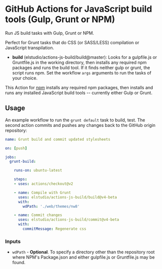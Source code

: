 # GitHub Actions for JavaScript build tools (Gulp, Grunt or NPM)

Run JS build tasks with Gulp, Grunt or NPM.

Perfect for Grunt tasks that do CSS (or SASS/LESS) compilation or JavaScript transpilation.  

- **build** (elstudio/actions-js-build/build@master): Looks for a gulpfile.js or Gruntfile.js in the working directory, then installs any required npm packages and runs the build tool. If it finds neither gulp or grunt, the script runs npm. Set the workflow `args` arguments to run the tasks of your choice.

This Action for [npm](https://www.npmjs.com/) installs any required npm packages, then installs and runs any installed JavaScript build tools -- currently either Gulp or Grunt.

## Usage

An example workflow to run the `grunt default` task to build, test. The second action commits and pushes any changes back to the GitHub origin repository:


```yaml
name: Grunt build and commit updated stylesheets

on: [push]

jobs:
  grunt-build:

    runs-on: ubuntu-latest

    steps:
    - uses: actions/checkout@v2

    - name: Compile with Grunt
      uses: elstudio/actions-js-build/build@v4-beta
      with:
        wdPath: './web/themes/nw8'

    - name: Commit changes
      uses: elstudio/actions-js-build/commit@v4-beta
      with:
        commitMessage: Regenerate css 
```


### Inputs

* `wdPath` - **Optional**. To specify a directory other than the repository root where NPM's Package.json and either gulpfile.js or Gruntfile.js may be found.
